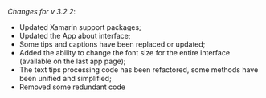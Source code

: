 _Changes for v 3.2.2_:
- Updated Xamarin support packages;
- Updated the App about interface;
- Some tips and captions have been replaced or updated;
- Added the ability to change the font size for the entire interface (available on the last app page);
- The text tips processing code has been refactored, some methods have been unified and simplified;
- Removed some redundant code
